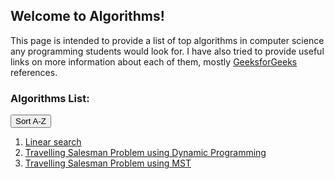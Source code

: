 ## Welcome to Algorithms!

This page is intended to provide a list of top algorithms in computer science any programming students would look for. I have also tried to provide useful links on more information about each of them, mostly <a href="https://www.geeksforgeeks.org/" target="_blank">GeeksforGeeks</a> references.

### Algorithms List:
<button onclick="sortList()">Sort A-Z</button>

<ol id="id01">
  <li><a href="https://www.geeksforgeeks.org/linear-search/" target="_blank">Linear search</a></li>
  
  <li><a href="https://www.geeksforgeeks.org/travelling-salesman-problem-set-1/" target="_blank">Travelling Salesman Problem using Dynamic Programming</a></li>
  <li><a href="https://www.geeksforgeeks.org/travelling-salesman-problem-set-2-approximate-using-mst/" target="_blank">Travelling Salesman Problem using MST</a></li>
  
</ol>

<script>
// Reference: this script is from https://www.w3schools.com/howto/howto_js_sort_list.asp
function sortList() {
  var list, i, switching, b, shouldSwitch;
  list = document.getElementById("id01");
  switching = true;
  /* Make a loop that will continue until
  no switching has been done: */
  while (switching) {
    // Start by saying: no switching is done:
    switching = false;
    b = list.getElementsByTagName("LI");
    // Loop through all list items:
    for (i = 0; i < (b.length - 1); i++) {
      // Start by saying there should be no switching:
      shouldSwitch = false;
      /* Check if the next item should
      switch place with the current item: */
      if (b[i].innerHTML.toLowerCase() > b[i + 1].innerHTML.toLowerCase()) {
        /* If next item is alphabetically lower than current item,
        mark as a switch and break the loop: */
        shouldSwitch = true;
        break;
      }
    }
    if (shouldSwitch) {
      /* If a switch has been marked, make the switch
      and mark the switch as done: */
      b[i].parentNode.insertBefore(b[i + 1], b[i]);
      switching = true;
    }
  }
}
</script>
